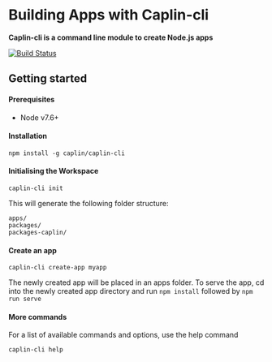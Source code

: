 # Building Apps with Caplin-cli

**Caplin-cli is a command line module to create Node.js apps**

[![Build Status](https://api.travis-ci.org/caplin/caplin-cli.svg)](https://api.travis-ci.org/caplin/caplin-cli)

## Getting started

#### Prerequisites

 * Node v7.6+

#### Installation

    npm install -g caplin/caplin-cli

#### Initialising the Workspace

    caplin-cli init

This will generate the following folder structure:

```
apps/
packages/
packages-caplin/
```

#### Create an app

    caplin-cli create-app myapp

The newly created app will be placed in an apps folder. To serve the app, cd into the newly created app directory and run `npm install` followed by `npm run serve`

#### More commands

For a list of available commands and options, use the help command

    caplin-cli help
